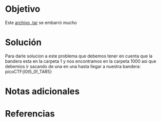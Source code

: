 # Objetivo
Este [archivo .tar](https://jupiter.challenges.picoctf.org/static/52084b5ad360b25f9af83933114324e0/1000.tar) se embarró mucho

# Solución 
Para darle solucion a este problema que debemos tener en cuenta que la bandera esta en la carpeta 1 y nos encontramos en la carpeta 1000 asi que debemios ir sacando de una en una hasta llegar a nuestra bandera:
picoCTF{l0t5_0f_TAR5}

# Notas adicionales 

# Referencias
